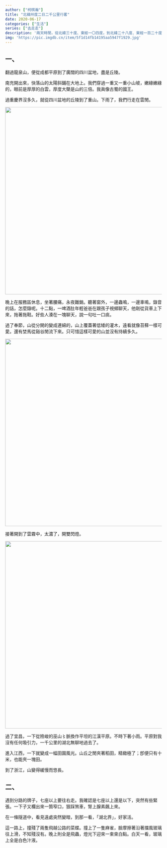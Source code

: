 ```yaml
---
author: ["柯棋瀚"]
title: "北緯卅度二日二千公里行畧"
date: 2020-06-17
categories: ["生活"]
series: ["去走走"]
description: '兩天時閒，從北緯三十度、東經一〇四度，到北緯二十八度、東經一百二十度。'
img: 'https://pic.imgdb.cn/item/5f1d14fb14195aa5947f1929.jpg'
---
```


## 一、

翻過龍泉山，便從成都平原到了廣闊的四川盆地，盡是丘陵。

南充開出來，快落山的太陽斜鋪在大地上。我們穿過一重又一重小山坡，嫩綠嫩綠的，眼前是厚厚的白雲，厚度大槩是山的三倍。我眞像古蜀的國王。

過重慶界沒多久，就從四川盆地的丘陵到了重山。下雨了，我們行走在雲閒。

<img src="https://pic.imgdb.cn/item/5eeacb4314195aa594e68806.jpg" width="600">

晚上在服務區休息，坐著腰痛，永夜難銷。聽著窗外，一邊蟲鳴，一邊車鳴，錄音的話，怎麼錄呢。十二點，一啤酒肚年輕爸爸在跟孩子視頻聊天，他剛從貨車上下來，拖著拖鞋。好些人湊在一塊聊天，說一句吐一口痰。

過了奉節，山從分開的變成連綿的，山上覆蓋著低矮的灌木，遠看就像苔蘚一樣可愛。還有埜馬從谿谷閒流下來。只可惜這樣可愛的山並沒有持續多久。

<img src="https://pic.imgdb.cn/item/5eeacb4314195aa594e68800.jpg" width="600">

接著開到了雲霧中，太濃了，開雙閃燈。

<img src="https://pic.imgdb.cn/item/5eeacb4314195aa594e687fd.jpg" width="600">

過了宜昌，一下從險峻的巫山〻脈換作平坦的江漢平原。不時下著小雨。平原對我沒有任何吸引力，一千公里的湖北無聊地過去了。

進入江西，一下就變成一幅田園風光。山丘之閒夾著稻田，精緻極了；卽便只有十米，也能夾一塊田。

到了浙江，山變得緩慢而悠長。

## 二、

遇到分路的牌子，七座以上要往右走。我確認是七座以上還是以下，突然有些緊張。一下子又欄出來一箇窄口，狠踩煞車，腎上腺素飆上來。

在一條隧道中，看見遠處突然變暗，到那一看，「湖北界」，好家活。

這一路上，撞殘了兩隻飛越公路的菜蝶。撞上了一隻麻雀，臉摩擦著沿著擋風玻璃往上滑，不知殘沒有。晚上則全是飛蟲，燈光下迎來一束束白點。白天一看，玻璃上全是白色汁液。